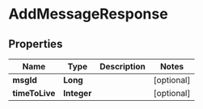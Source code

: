 
# AddMessageResponse

## Properties
Name | Type | Description | Notes
------------ | ------------- | ------------- | -------------
**msgId** | **Long** |  |  [optional]
**timeToLive** | **Integer** |  |  [optional]



